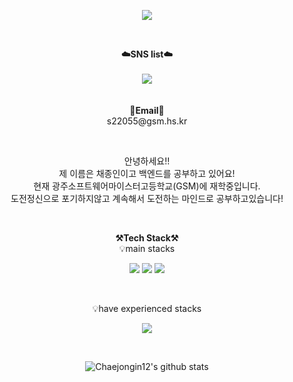 <p align = "center">
<img src="https://capsule-render.vercel.app/api?type=waving&color=auto&height=300&section=header&text=JongIn&fontSize=70" />
</p>
<br>

<p align="center">
    <Strong>☁️SNS list☁️</Strong><br><br>
    <a href="https://www.instagram.com/jong_in_05/" target="_blank"><img src="https://img.shields.io/badge/Instagram-E4405F?style=flat-square&logo=Instagram&logoColor=white"/></a>
    <br>
<br><br>
<Strong>📧Email📧</Strong><br>s22055@gsm.hs.kr<br>
</p>

<br>

<p align="center">
안녕하세요!!<br>
제 이름은 채종인이고 백엔드를 공부하고 있어요!<br>
현재 광주소프트웨어마이스터고등학교(GSM)에 재학중입니다. <br> 도전정신으로 포기하지않고 계속해서 도전하는 마인드로 공부하고있습니다!<br>
</p>

<br>

<p align="center">
    <Strong>⚒️Tech Stack⚒️</Strong><br>
    💡main stacks
</p>

<p align="center" display="inline-block">
    <img src="https://img.shields.io/badge/JAVA-007396?style=for-the-badge&logo=java&logoColor=white"> 
    <img src="https://img.shields.io/badge/Spring-6DB33F?style=for-the-badge&logo=Spring&logoColor=white">
    <img src="https://img.shields.io/badge/SpringBoot-6DB33F?style=for-the-badge&logo=SpringBoot&logoColor=white">
</p><br>

<p align="center">
    💡have experienced stacks
</p>

<p align="center" display="inline-block">
  <img src="https://img.shields.io/badge/C-A8B9CC?style=for-the-badge&logo=C&logoColor=white">
</p>


<br>

<div align=center>
    
![Chaejongin12's github stats](https://github-readme-stats.vercel.app/api?username=Chaejongin12&show_icons=true)
</div>
